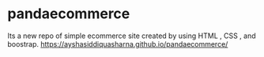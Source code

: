 # pandaecommerce
Its a new repo of simple ecommerce site created by using HTML , CSS , and boostrap.
https://ayshasiddiquasharna.github.io/pandaecommerce/

